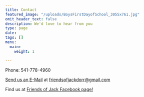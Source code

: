 ```yaml
---
title: Contact
featured_image: "/uploads/BoysFirstDayofSchool_3055x761.jpg"
omit_header_text: false
description: We'd love to hear from you
type: page
date: 
tags: []
menu:
  main:
    weight: 1

---
```

Phone: 541-778-4960

<a href="mailto:friendsofjackdorr@gmail.com?Subject=About%20Jack" target="_top">Send us an E-Mail</a> at friendsofjackdorr@gmail.com 

Find us at [Friends of Jack Facebook page!](https://www.facebook.com/groups/262701727595775/)
